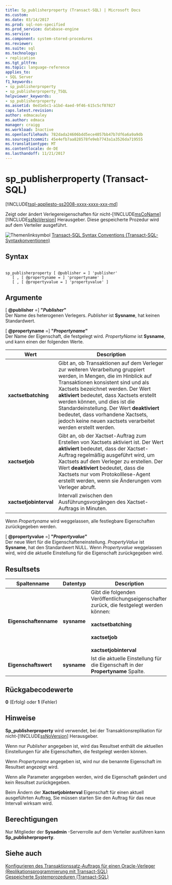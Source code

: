 ```yaml
---
title: Sp_publisherproperty (Transact-SQL) | Microsoft Docs
ms.custom: 
ms.date: 03/14/2017
ms.prod: sql-non-specified
ms.prod_service: database-engine
ms.service: 
ms.component: system-stored-procedures
ms.reviewer: 
ms.suite: sql
ms.technology:
- replication
ms.tgt_pltfrm: 
ms.topic: language-reference
applies_to:
- SQL Server
f1_keywords:
- sp_publisherproperty
- sp_publisherproperty_TSQL
helpviewer_keywords:
- sp_publisherproperty
ms.assetid: 0ed1ebc1-a1bd-4aed-9f46-615c5cf07827
caps.latest.revision: 
author: edmacauley
ms.author: edmaca
manager: craigg
ms.workload: Inactive
ms.openlocfilehash: 782dada24606bdd5ece4057bb47b7df6a6a9a9db
ms.sourcegitcommit: 45e4efb7aa828578fe9eb7743a1a3526da719555
ms.translationtype: MT
ms.contentlocale: de-DE
ms.lasthandoff: 11/21/2017
---
```

# <a name="sppublisherproperty-transact-sql"></a>sp_publisherproperty (Transact-SQL)
[!INCLUDE[tsql-appliesto-ss2008-xxxx-xxxx-xxx-md](../../includes/tsql-appliesto-ss2008-xxxx-xxxx-xxx-md.md)]

  Zeigt oder ändert Verlegereigenschaften für nicht-[!INCLUDE[msCoName](../../includes/msconame-md.md)] [!INCLUDE[ssNoVersion](../../includes/ssnoversion-md.md)] Herausgeber. Diese gespeicherte Prozedur wird auf dem Verteiler ausgeführt.  
  
 ![Themenlinksymbol](../../database-engine/configure-windows/media/topic-link.gif "Topic link icon") [Transact-SQL Syntax Conventions (Transact-SQL-Syntaxkonventionen)](../../t-sql/language-elements/transact-sql-syntax-conventions-transact-sql.md)  
  
## <a name="syntax"></a>Syntax  
  
```  
  
sp_publisherproperty [ @publisher = ] 'publisher'   
   [ , [ @propertyname = ] 'propertyname' ]   
   [ , [ @propertyvalue = ] 'propertyvalue' ]  
```  
  
## <a name="arguments"></a>Argumente  
 [ **@publisher**  =] **"***Publisher***"**  
 Der Name des heterogenen Verlegers. *Publisher* ist **Sysname**, hat keinen Standardwert.  
  
 [ **@propertyname**  =] **"***Propertyname***"**  
 Der Name der Eigenschaft, die festgelegt wird. *PropertyName* ist **Sysname**, und kann einen der folgenden Werte.  
  
|Wert|Description|  
|-----------|-----------------|  
|**xactsetbatching**|Gibt an, ob Transaktionen auf dem Verleger zur weiteren Verarbeitung gruppiert werden, in Mengen, die im Hinblick auf Transaktionen konsistent sind und als Xactsets bezeichnet werden. Der Wert **aktiviert** bedeutet, dass Xactsets erstellt werden können, und dies ist die Standardeinstellung. Der Wert **deaktiviert** bedeutet, dass vorhandene Xactsets, jedoch keine neuen xactsets verarbeitet werden erstellt werden.|  
|**xactsetjob**|Gibt an, ob der Xactset-Auftrag zum Erstellen von Xactsets aktiviert ist. Der Wert **aktiviert** bedeutet, dass der Xactset-Auftrag regelmäßig ausgeführt wird, um Xactsets auf dem Verleger zu erstellen. Der Wert **deaktiviert** bedeutet, dass die Xactsets nur vom Protokolllese-Agent erstellt werden, wenn sie Änderungen vom Verleger abruft.|  
|**xactsetjobinterval**|Intervall zwischen den Ausführungsvorgängen des Xactset-Auftrags in Minuten.|  
  
 Wenn *Propertyname* wird weggelassen, alle festlegbare Eigenschaften zurückgegeben werden.  
  
 [ **@propertyvalue**  =] **"***Propertyvalue***"**  
 Der neue Wert für die Eigenschafteneinstellung. *PropertyValue* ist **Sysname**, hat den Standardwert NULL. Wenn *Propertyvalue* weggelassen wird, wird die aktuelle Einstellung für die Eigenschaft zurückgegeben wird.  
  
## <a name="result-sets"></a>Resultsets  
  
|Spaltenname|Datentyp|Description|  
|-----------------|---------------|-----------------|  
|**Eigenschaftenname**|**sysname**|Gibt die folgenden Veröffentlichungseigenschaften zurück, die festgelegt werden können:<br /><br /> **xactsetbatching**<br /><br /> **xactsetjob**<br /><br /> **xactsetjobinterval**|  
|**Eigenschaftswert**|**sysname**|Ist die aktuelle Einstellung für die Eigenschaft in der **Propertyname** Spalte.|  
  
## <a name="return-code-values"></a>Rückgabecodewerte  
 **0** (Erfolg) oder **1** (Fehler)  
  
## <a name="remarks"></a>Hinweise  
 **Sp_publisherproperty** wird verwendet, bei der Transaktionsreplikation für nicht-[!INCLUDE[ssNoVersion](../../includes/ssnoversion-md.md)] Herausgeber.  
  
 Wenn nur *Publisher* angegeben ist, wird das Resultset enthält die aktuellen Einstellungen für alle Eigenschaften, die festgelegt werden können.  
  
 Wenn *Propertyname* angegeben ist, wird nur die benannte Eigenschaft im Resultset angezeigt wird.  
  
 Wenn alle Parameter angegeben werden, wird die Eigenschaft geändert und kein Resultset zurückgegeben.  
  
 Beim Ändern der **Xactsetjobinterval** Eigenschaft für einen aktuell ausgeführten Auftrag, Sie müssen starten Sie den Auftrag für das neue Intervall wirksam wird.  
  
## <a name="permissions"></a>Berechtigungen  
 Nur Mitglieder der **Sysadmin** -Serverrolle auf dem Verteiler ausführen kann **Sp_publisherproperty**.  
  
## <a name="see-also"></a>Siehe auch  
 [Konfigurieren des Transaktionssatz-Auftrags für einen Oracle-Verleger &#40;Replikationsprogrammierung mit Transact-SQL&#41;](../../relational-databases/replication/administration/configure-the-transaction-set-job-for-an-oracle-publisher.md)   
 [Gespeicherte Systemprozeduren &#40;Transact-SQL&#41;](../../relational-databases/system-stored-procedures/system-stored-procedures-transact-sql.md)  
  
  
